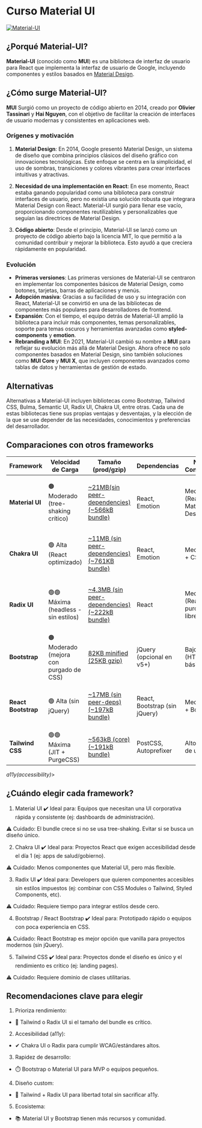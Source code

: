 # Curso Material UI

[![Material-UI](https://img.shields.io/badge/Material--UI-0081cb?style=for-the-badge&logo=material-ui&logoColor=white)](https://mui.com/)

## ¿Porqué Material-UI?

**Material-UI** (conocido como **MUI**) es una biblioteca de interfaz de usuario para React que implementa la interfaz de usuario de Google, incluyendo componentes y estilos basados en [Material Design](https://m2.material.io/).

## ¿Cómo surge Material-UI?

**MUI** Surgió como un proyecto de código abierto en 2014, creado por **Olivier Tassinari** y **Hai Nguyen**, con el objetivo de facilitar la creación de interfaces de usuario modernas y consistentes en aplicaciones web.

### Orígenes y motivación

1. **Material Design**: En 2014, Google presentó Material Design, un sistema de diseño que combina principios clásicos del diseño gráfico con innovaciones tecnológicas. Este enfoque se centra en la simplicidad, el uso de sombras, transiciones y colores vibrantes para crear interfaces intuitivas y atractivas.

2. **Necesidad de una implementación en React**: En ese momento, React estaba ganando popularidad como una biblioteca para construir interfaces de usuario, pero no existía una solución robusta que integrara Material Design con React. Material-UI surgió para llenar ese vacío, proporcionando componentes reutilizables y personalizables que seguían las directrices de Material Design.

3. **Código abierto**: Desde el principio, Material-UI se lanzó como un proyecto de código abierto bajo la licencia MIT, lo que permitió a la comunidad contribuir y mejorar la biblioteca. Esto ayudó a que creciera rápidamente en popularidad.

### Evolución

- **Primeras versiones**: Las primeras versiones de Material-UI se centraron en implementar los componentes básicos de Material Design, como botones, tarjetas, barras de aplicaciones y menús.
- **Adopción masiva**: Gracias a su facilidad de uso y su integración con React, Material-UI se convirtió en una de las bibliotecas de componentes más populares para desarrolladores de frontend.
- **Expansión**: Con el tiempo, el equipo detrás de Material-UI amplió la biblioteca para incluir más componentes, temas personalizables, soporte para temas oscuros y herramientas avanzadas como **styled-components** y **emotion**.
- **Rebranding a MUI**: En 2021, Material-UI cambió su nombre a **MUI** para reflejar su evolución más allá de Material Design. Ahora ofrece no solo componentes basados en Material Design, sino también soluciones como **MUI Core** y **MUI X**, que incluyen componentes avanzados como tablas de datos y herramientas de gestión de estado.

## Alternativas

Alternativas a Material-UI incluyen bibliotecas como Bootstrap, Tailwind CSS, Bulma, Semantic UI, Radix UI, Chakra UI, entre otras. Cada una de estas bibliotecas tiene sus propias ventajas y desventajas, y la elección de la que se use depender de las necesidades, conocimientos y preferencias del desarrollador.

## Comparaciones con otros frameworks

| **Framework**       | **Velocidad de Carga**                  | **Tamaño (prod/gzip)**                                                                                                               | **Dependencias**              | **Nivel de Conocimiento**                 | **Customización**                            | **Accesibilidad**              | **Experiencia de desarrollo**      | **Mejor uso**                                                                                  |
| ------------------- | --------------------------------------- | ------------------------------------------------------------------------------------------------------------------------------------ | ----------------------------- | ----------------------------------------- | -------------------------------------------- | ------------------------------ | ---------------------------------- | ---------------------------------------------------------------------------------------------- |
| **Material UI**     | 🟠 Moderado (tree-shaking crítico)      | [~21MB(sin peer-dependencies) (~566kB bundle)](https://pkg-size.dev/@mui%2Fmaterial%20@emotion%2Freact%20@emotion%2Fstyled?no-peers) | React, Emotion                | Medio-Alto (React + Material Design)      | Alta (con temas y estilos personalizados)    | ✅✅ (MD Guidelines)           | Muy Buena (muchas herramientas)    | Aplicaciones empresariales con diseño consistente y alto nivel de UI predefinida.              |
| **Chakra UI**       | 🟢 Alta (React optimizado)              | [~11MB (sin peer-dependencies) (~761KB bundle)](https://pkg-size.dev/@chakra-ui%2Freact?no-peers)                                    | React, Emotion                | Medio (React + CSS-in-JS)                 | Muy Alta (API sencilla para estilos)         | ✅✅✅ (a11y por diseño)       | Buena (integración con React)      | Proyectos que priorizan accesibilidad y customización ágil.                                    |
| **Radix UI**        | 🟢🟢 Máxima (headless - sin estilos)    | [~4.3MB (sin peer-dependencies) (~222kB bundle)](https://pkg-size.dev/radix-ui?no-peers)                                             | React                         | Medio-Alto (React + CSS puro o librerías) | Máxima (componentes sin estilos por defecto) | ✅✅✅ (enfoque en ARIA)       | Buena (documentación y ejemplo)    | Proyectos que requieren componentes accesibles y total control estilístico (ej. con Tailwind). |
| **Bootstrap**       | 🟠 Moderado (mejora con purgado de CSS) | [82KB minified (25KB gzip)](https://pkg-size.dev/bootstrap)                                                                          | jQuery (opcional en v5+)      | Bajo (HTML/CSS básico)                    | Sass + Variables CSS                         | ✅ (v5+)                       | Prototipado rápido                 | Equipos no técnicos o MVP simples.                                                             |
| **React Bootstrap** | 🟢 Alta (sin jQuery)                    | [~17MB (sin peer-deps) (~197kB bundle)](https://pkg-size.dev/react-bootstrap%20bootstrap?no-peers)                                   | React, Bootstrap (sin jQuery) | Medio (React + Bootstrap)                 | Media (props y temas)                        | ✅ (hereda v5+)                | Buena (componentes React modernos) | Proyectos React que necesitan Bootstrap con integración accesible.                             |
| **Tailwind CSS**    | 🟢🟢 Máxima (JIT + PurgeCSS)            | [~563kB (core) (~191kB bundle)](https://pkg-size.dev/tailwindcss)                                                                    | PostCSS, Autoprefixer         | Alto (sistema de utilidades)              | Máxima (desde cero con clases)               | ❌ (depende del desarrollador) | Excelente (configuración flexible) | Proyectos con diseño único y máximo rendimiento.                                               |

_a11y(accessibility)_>

## ¿Cuándo elegir cada framework?

1. Material UI
   ✔️ Ideal para: Equipos que necesitan una UI corporativa rápida y consistente (ej: dashboards de administración).

⚠️ Cuidado: El bundle crece si no se usa tree-shaking. Evitar si se busca un diseño único.

2. Chakra UI
   ✔️ Ideal para: Proyectos React que exigen accesibilidad desde el día 1 (ej: apps de salud/gobierno).

⚠️ Cuidado: Menos componentes que Material UI, pero más flexible.

3. Radix UI
   ✔️ Ideal para: Developers que quieren componentes accesibles sin estilos impuestos (ej: combinar con CSS Modules o Tailwind, Styled Components, etc).

⚠️ Cuidado: Requiere tiempo para integrar estilos desde cero.

4. Bootstrap / React Bootstrap
   ✔️ Ideal para: Prototipado rápido o equipos con poca experiencia en CSS.

⚠️ Cuidado: React Bootstrap es mejor opción que vanilla para proyectos modernos (sin jQuery).

5. Tailwind CSS
   ✔️ Ideal para: Proyectos donde el diseño es único y el rendimiento es crítico (ej: landing pages).

⚠️ Cuidado: Requiere dominio de clases utilitarias.

## Recomendaciones clave para elegir

1. Prioriza rendimiento:

- 🚀 Tailwind o Radix UI si el tamaño del bundle es crítico.

2. Accesibilidad (a11y):

- ✔ Chakra UI o Radix para cumplir WCAG/estándares altos.

3. Rapidez de desarrollo:

- ⏱️ Bootstrap o Material UI para MVP o equipos pequeños.

4. Diseño custom:

- 🎨 Tailwind + Radix UI para libertad total sin sacrificar a11y.

5. Ecosistema:

- 📚 Material UI y Bootstrap tienen más recursos y comunidad.
